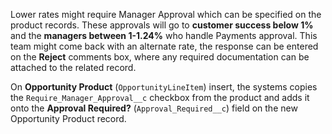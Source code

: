 Lower rates might require Manager Approval which can be specified on the product records. These approvals will go to **customer success below 1%** and the **managers between 1-1.24%** who handle Payments approval. This team might come back with an alternate rate, the response can be entered on the **Reject** comments box, where any required documentation can be attached to the related record. 

On **Opportunity Product** (``OpportunityLineItem``) insert, the systems copies the ``Require_Manager_Approval__c`` checkbox from the product and adds it onto the **Approval Required?** (``Approval_Required__c``) field on the new Opportunity Product record. 